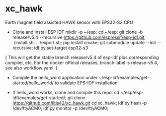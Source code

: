 # xc_hawk
Earth magnet field assisted HAWK sensor with EPS32-S3 CPU

- Clone and install ESP IDF
mkdir -p ~/esp; cd ~/esp; git clone -b release/v5.4 --recursive https://github.com/espressif/esp-idf.git;
./install.sh; . ./export.sh;
pip install cmake;
git submodule update --init --recursive;
idf.py set-target esp32-s3

( This will get the stable branch release/v5.4 of esp-idf plus corresponding compiler, etc. For the docker official releases, branch label is release-v5.4, see also workflow yaml. )

- Compile the hello_word application under ~/esp-idf/examples/get-started/hello_world/ to validate EPS-IDF installation

- If hello_word works, clone and compile this repo:
cd ~/esp/esp-idf/examples/get-started/; git clone https://github.com/iltis42/xc_hawk.git
cd xc_hawk;
idf.py flash -p /dev/ttyACM0;
idf.py monitor -p /dev/ttyACM0;
